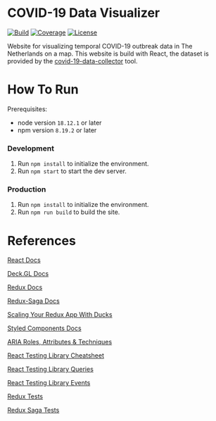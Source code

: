 # COVID-19 Data Visualizer
[![Build](https://img.shields.io/github/actions/workflow/status/tomdewildt/covid-19-data-visualizer/ci.yml?branch=master)](https://github.com/tomdewildt/covid-19-data-visualizer/actions/workflows/ci.yml)
[![Coverage](https://img.shields.io/codecov/c/gh/tomdewildt/covid-19-data-visualizer)](https://codecov.io/gh/tomdewildt/covid-19-data-visualizer)
[![License](https://img.shields.io/github/license/tomdewildt/covid-19-data-visualizer)](https://github.com/tomdewildt/covid-19-data-visualizer/blob/master/LICENSE)

Website for visualizing temporal COVID-19 outbreak data in The Netherlands on a map. This website is build with React, the dataset is provided by the [covid-19-data-collector](https://github.com/tomdewildt/covid-19-data-collector) tool.

# How To Run

Prerequisites:
* node version ```18.12.1``` or later
* npm version ```8.19.2``` or later

### Development

1. Run ```npm install``` to initialize the environment.
2. Run ```npm start``` to start the dev server.

### Production

1. Run ```npm install``` to initialize the environment.
2. Run ```npm run build``` to build the site.

# References

[React Docs](https://reactjs.org/docs/)

[Deck.GL Docs](https://deck.gl/docs)

[Redux Docs](https://redux.js.org/api/api-reference)

[Redux-Saga Docs](https://redux-saga.js.org/docs/api/)

[Scaling Your Redux App With Ducks](https://www.freecodecamp.org/news/scaling-your-redux-app-with-ducks-6115955638be/)

[Styled Components Docs](https://styled-components.com/docs)

[ARIA Roles, Attributes & Techniques](https://developer.mozilla.org/en-US/docs/Web/Accessibility/ARIA/ARIA_Techniques)

[React Testing Library Cheatsheet](https://testing-library.com/docs/react-testing-library/cheatsheet)

[React Testing Library Queries](https://testing-library.com/docs/dom-testing-library/api-queries)

[React Testing Library Events](https://testing-library.com/docs/dom-testing-library/api-events)

[Redux Tests](https://redux.js.org/recipes/writing-tests)

[Redux Saga Tests](http://redux-saga-test-plan.jeremyfairbank.com/)
